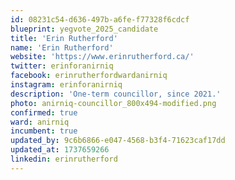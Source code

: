 ```yaml
---
id: 08231c54-d636-497b-a6fe-f77328f6cdcf
blueprint: yegvote_2025_candidate
title: 'Erin Rutherford'
name: 'Erin Rutherford'
website: 'https://www.erinrutherford.ca/'
twitter: erinforanirniq
facebook: erinrutherfordwardanirniq
instagram: erinforanirniq
description: 'One-term councillor, since 2021.'
photo: anirniq-councillor_800x494-modified.png
confirmed: true
ward: anirniq
incumbent: true
updated_by: 9c6b6866-e047-4568-b3f4-71623caf17dd
updated_at: 1737659266
linkedin: erinrutherford
---
```

